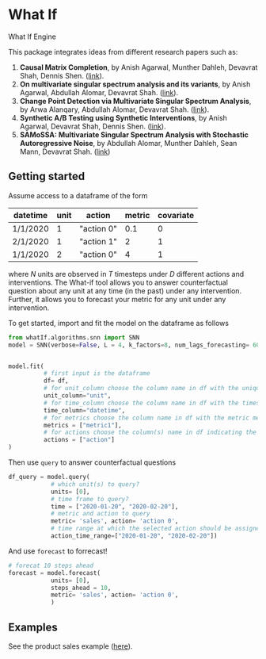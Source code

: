 # What If
What If Engine


This package integrates ideas from different research papers such as:

1. **Causal Matrix Completion**, by Anish Agarwal, Munther Dahleh, Devavrat Shah, Dennis Shen. ([link](https://proceedings.mlr.press/v195/agarwal23c/agarwal23c.pdf)).
2. **On multivariate singular spectrum analysis and its variants**, by Anish Agarwal, Abdullah Alomar, Devavrat Shah. ([link](https://arxiv.org/abs/2006.13448)).
3. **Change Point Detection via Multivariate Singular Spectrum Analysis**, by Arwa Alanqary, Abdullah Alomar, Devavrat Shah. ([link](https://proceedings.neurips.cc/paper_files/paper/2021/hash/c348616cd8a86ee661c7c98800678fad-Abstract.html)).
4. **Synthetic A/B Testing using Synthetic Interventions**,  by Anish Agarwal, Devavrat Shah, Dennis Shen. ([link](https://arxiv.org/abs/2006.07691)).
5. **SAMoSSA: Multivariate Singular Spectrum Analysis with Stochastic Autoregressive Noise**, by Abdullah Alomar, Munther Dahleh, Sean Mann, Devavrat Shah. ([link](https://arxiv.org/pdf/2305.16491.pdf))


## Getting started

Assume access to a dataframe of the form 

| datetime | unit | action     | metric | covariate |
| -------- | ---- | ---------- | ------ | --------- |
| 1/1/2020 | 1    | "action 0" | 0.1    | 0         |
| 2/1/2020 | 1    | "action 1" | 2      | 1         |
| 1/1/2020 | 2    | "action 0" | 4      | 1         |

where $N$ units are observed in $T$ timesteps under $D$ different actions and interventions. The What-if tool allows you to answer counterfactual question about any unit at any time (in the past) under any intervention. Further, it allows you to forecast your metric for any unit under any intervention. 

To get started, import and fit the model on the dataframe as follows

```python
from whatIf.algorithms.snn import SNN
model = SNN(verbose=False, L = 4, k_factors=8, num_lags_forecasting= 60)


model.fit(
          # first input is the dataframe
          df= df, 
          # for unit_column choose the column name in df with the unique identifier for units (unit in this data)
          unit_column="unit",
          # for time_column choose the column name in df with the timestamps (datetime in this data)
          time_column="datetime",
          # for metrics choose the column name in df with the metric measurements (metric1 in this data)
          metrics = ["metric1"],
          # for actions choose the column(s) name in df indicating the intervention (action in this data)
          actions = ["action"]
)

```


Then use `query` to answer counterfactual questions

```python
df_query = model.query(
            # which unit(s) to query?
            units= [0], 
            # time frame to query?
            time = ["2020-01-20", "2020-02-20"],
            # metric and action to query
            metric= 'sales', action= 'action 0', 
            # time range at which the selected action should be assigned (for other timesteps,  the observed action will be assigned)
            action_time_range=["2020-01-20", "2020-02-20"])
```


And use `forecast` to forrecast!

```python
# forecat 10 steps ahead
forecast = model.forecast(
            units= [0], 
            steps_ahead = 10,
            metric= 'sales', action= 'action 0', 
            )
```

## Examples

See the product sales example ([here](https://github.com/AbdullahO/whatIf/blob/main/Example/product%20sales/product%20sales%20example.ipynb)).
